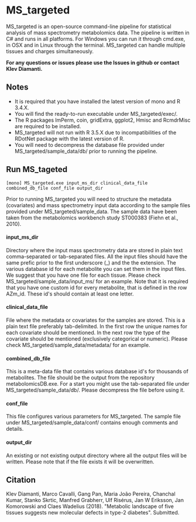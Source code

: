 # MS_targeted
MS_targeted is an open-source command-line pipeline for statistical analysis of mass spectrometry metabolomics data. The pipeline is written in C# and runs in all platforms. For Windows you can run it through cmd.exe, in OSX and in Linux through the terminal.
MS_targeted can handle multiple tissues and charges simultaneously.

**For any questions or issues please use the Issues in github or contact Klev Diamanti.**

## Notes
- It is required that you have installed the latest version of mono and R 3.4.X.
- You will find the ready-to-run executable under MS_targeted/exec/.
- The R packages lmPerm, coin, gridExtra, ggplot2, Hmisc and RcmdrMisc are required to be installed.
- MS_targeted will not run with R 3.5.X due to incompatibilities of the RDotNet package with the latest version of R.
- You will need to decompress the database file provided under MS_targeted/sample_data/db/ prior to running the pipeline.

## Run MS_tageted
```
[mono] MS_targeted.exe input_ms_dir clinical_data_file combined_db_file conf_file output_dir
```
Prior to running MS_targeted you will need to structure the metadata (covariates) and mass spectrometry input data according to the sample files provided under MS_targeted/sample_data. The sample data have been taken from the metabolomics workbench study ST000383 (Fiehn et al., 2010).
#### input_ms_dir
Directory where the input mass spectrometry data are stored in plain text comma-separated or tab-separated files. All the input files should have the same prefic prior to the first underscore (_) and the the extension. The various database id for each metabolite you can set them in the input files. We suggest that you have one file for each tissue. Please check MS_targeted/sample_data/input_ms/ for an example.
Note that it is required that you have one custom id for every metabolite, that is defined in the row AZm_id. These id's should contain at least one letter.
#### clinical_data_file
File where the metadata or covariates for the samples are stored. This is a plain text file preferably tab-delimited. In the first row the unique names for each covariate should be mentioned. In the next row the type of the covariate should be mentioned (exclusively categorical or numeric). Please check MS_targeted/sample_data/metadata/ for an example.
#### combined_db_file
This is a meta-data file that contains various database id's for thousands of metabolites. The file should be the output from the repository metabolomicsDB.exe. For a start you might use the tab-separated file under MS_targeted/sample_data/db/. Please decompress the file before using it.
#### conf_file
This file configures various parameters for MS_targeted. The sample file under MS_targeted/sample_data/conf/ contains enough comments and details.
#### output_dir
An existing or not existing output directory  where all the output files will be written. Please note that if the file exists it will be overwritten.
## Citation
Klev Diamanti, Marco Cavalli, Gang Pan, Maria João Pereira, Chanchal Kumar, Stanko Skrtic, Manfred Grabherr, Ulf Risérus, Jan W Eriksson, Jan Komorowski and Claes Wadelius (2018). "Metabolic landscape of five tissues suggests new molecular defects in type-2 diabetes". Submitted.

